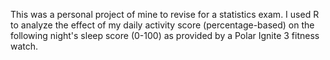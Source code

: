 This was a personal project of mine to revise for a statistics exam. I used R to analyze the effect of my daily activity score (percentage-based) on the following night's sleep score (0-100) as provided by a Polar Ignite 3 fitness watch.